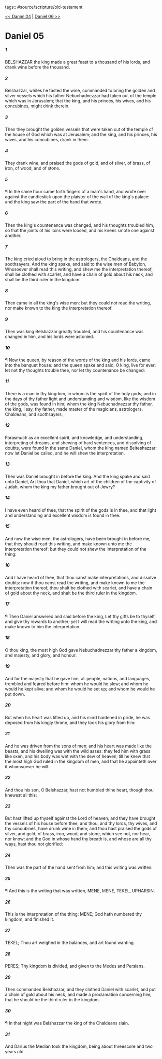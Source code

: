 tags:: #source/scripture/old-testament

[<< Daniel 04](/Old_Testament/27_Daniel/Daniel_04.md) | [Daniel 06 >>](/Old_Testament/27_Daniel/Daniel_06.md)

# Daniel 05

##### 1

BELSHAZZAR the king made a great feast to a thousand of his lords, and drank wine before the thousand.

##### 2

Belshazzar, whiles he tasted the wine, commanded to bring the golden and silver vessels which his father Nebuchadnezzar had taken out of the temple which was in Jerusalem; that the king, and his princes, his wives, and his concubines, might drink therein.

##### 3

Then they brought the golden vessels that were taken out of the temple of the house of God which was at Jerusalem; and the king, and his princes, his wives, and his concubines, drank in them.

##### 4

They drank wine, and praised the gods of gold, and of silver, of brass, of iron, of wood, and of stone.

##### 5

¶ In the same hour came forth fingers of a man's hand, and wrote over against the candlestick upon the plaister of the wall of the king's palace: and the king saw the part of the hand that wrote.

##### 6

Then the king's countenance was changed, and his thoughts troubled him, so that the joints of his loins were loosed, and his knees smote one against another.

##### 7

The king cried aloud to bring in the astrologers, the Chaldeans, and the soothsayers. And the king spake, and said to the wise men of Babylon, Whosoever shall read this writing, and shew me the interpretation thereof, shall be clothed with scarlet, and have a chain of gold about his neck, and shall be the third ruler in the kingdom.

##### 8

Then came in all the king's wise men: but they could not read the writing, nor make known to the king the interpretation thereof.

##### 9

Then was king Belshazzar greatly troubled, and his countenance was changed in him, and his lords were astonied.

##### 10

¶ Now the queen, by reason of the words of the king and his lords, came into the banquet house: and the queen spake and said, O king, live for ever: let not thy thoughts trouble thee, nor let thy countenance be changed:

##### 11

There is a man in thy kingdom, in whom is the spirit of the holy gods; and in the days of thy father light and understanding and wisdom, like the wisdom of the gods, was found in him; whom the king Nebuchadnezzar thy father, the king, I say, thy father, made master of the magicians, astrologers, Chaldeans, and soothsayers;

##### 12

Forasmuch as an excellent spirit, and knowledge, and understanding, interpreting of dreams, and shewing of hard sentences, and dissolving of doubts, were found in the same Daniel, whom the king named Belteshazzar: now let Daniel be called, and he will shew the interpretation.

##### 13

Then was Daniel brought in before the king. And the king spake and said unto Daniel, Art thou that Daniel, which art of the children of the captivity of Judah, whom the king my father brought out of Jewry?

##### 14

I have even heard of thee, that the spirit of the gods is in thee, and that light and understanding and excellent wisdom is found in thee.

##### 15

And now the wise men, the astrologers, have been brought in before me, that they should read this writing, and make known unto me the interpretation thereof: but they could not shew the interpretation of the thing:

##### 16

And I have heard of thee, that thou canst make interpretations, and dissolve doubts: now if thou canst read the writing, and make known to me the interpretation thereof, thou shalt be clothed with scarlet, and have a chain of gold about thy neck, and shalt be the third ruler in the kingdom.

##### 17

¶ Then Daniel answered and said before the king, Let thy gifts be to thyself, and give thy rewards to another; yet I will read the writing unto the king, and make known to him the interpretation.

##### 18

O thou king, the most high God gave Nebuchadnezzar thy father a kingdom, and majesty, and glory, and honour:

##### 19

And for the majesty that he gave him, all people, nations, and languages, trembled and feared before him: whom he would he slew; and whom he would he kept alive; and whom he would he set up; and whom he would he put down.

##### 20

But when his heart was lifted up, and his mind hardened in pride, he was deposed from his kingly throne, and they took his glory from him:

##### 21

And he was driven from the sons of men; and his heart was made like the beasts, and his dwelling was with the wild asses: they fed him with grass like oxen, and his body was wet with the dew of heaven; till he knew that the most high God ruled in the kingdom of men, and that he appointeth over it whomsoever he will.

##### 22

And thou his son, O Belshazzar, hast not humbled thine heart, though thou knewest all this;

##### 23

But hast lifted up thyself against the Lord of heaven; and they have brought the vessels of his house before thee, and thou, and thy lords, thy wives, and thy concubines, have drunk wine in them; and thou hast praised the gods of silver, and gold, of brass, iron, wood, and stone, which see not, nor hear, nor know: and the God in whose hand thy breath is, and whose are all thy ways, hast thou not glorified:

##### 24

Then was the part of the hand sent from him; and this writing was written.

##### 25

¶ And this is the writing that was written, MENE, MENE, TEKEL, UPHARSIN.

##### 26

This is the interpretation of the thing: MENE; God hath numbered thy kingdom, and finished it.

##### 27

TEKEL; Thou art weighed in the balances, and art found wanting.

##### 28

PERES; Thy kingdom is divided, and given to the Medes and Persians.

##### 29

Then commanded Belshazzar, and they clothed Daniel with scarlet, and put a chain of gold about his neck, and made a proclamation concerning him, that he should be the third ruler in the kingdom.

##### 30

¶ In that night was Belshazzar the king of the Chaldeans slain.

##### 31

And Darius the Median took the kingdom, being about threescore and two years old.
